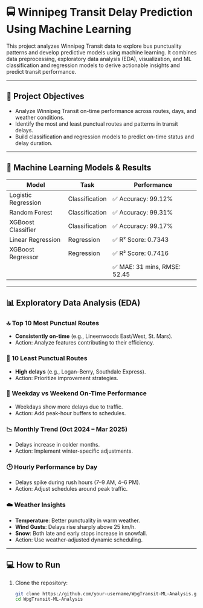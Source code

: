 # 🚍 Winnipeg Transit Delay Prediction Using Machine Learning

This project analyzes Winnipeg Transit data to explore bus punctuality patterns and develop predictive models using machine learning. It combines data preprocessing, exploratory data analysis (EDA), visualization, and ML classification and regression models to derive actionable insights and predict transit performance.

---

## 📌 Project Objectives

- Analyze Winnipeg Transit on-time performance across routes, days, and weather conditions.
- Identify the most and least punctual routes and patterns in transit delays.
- Build classification and regression models to predict on-time status and delay duration.

---

## 🧠 Machine Learning Models & Results

| Model               | Task           | Performance               |
|--------------------|----------------|---------------------------|
| Logistic Regression | Classification | ✅ Accuracy: 99.12%        |
| Random Forest       | Classification | ✅ Accuracy: 99.31%        |
| XGBoost Classifier  | Classification | ✅ Accuracy: 99.17%        |
| Linear Regression   | Regression     | ✅ R² Score: 0.7343        |
| XGBoost Regressor   | Regression     | ✅ R² Score: 0.7416        |
|                     |                | ✅ MAE: 31 mins, RMSE: 52.45 |

---

## 📊 Exploratory Data Analysis (EDA)

### 🔝 Top 10 Most Punctual Routes
- **Consistently on-time** (e.g., Lineenwoods East/West, St. Mars).
- Action: Analyze features contributing to their efficiency.

### 🔻 10 Least Punctual Routes
- **High delays** (e.g., Logan–Berry, Southdale Express).
- Action: Prioritize improvement strategies.

### 📆 Weekday vs Weekend On-Time Performance
- Weekdays show more delays due to traffic.
- Action: Add peak-hour buffers to schedules.

### 📉 Monthly Trend (Oct 2024 – Mar 2025)
- Delays increase in colder months.
- Action: Implement winter-specific adjustments.

### 🕒 Hourly Performance by Day
- Delays spike during rush hours (7–9 AM, 4–6 PM).
- Action: Adjust schedules around peak traffic.

### ☁️ Weather Insights
- **Temperature**: Better punctuality in warm weather.
- **Wind Gusts**: Delays rise sharply above 25 km/h.
- **Snow**: Both late and early stops increase in snowfall.
- Action: Use weather-adjusted dynamic scheduling.

---

## 💻 How to Run

1. Clone the repository:
   ```bash
   git clone https://github.com/your-username/WpgTransit-ML-Analysis.git
   cd WpgTransit-ML-Analysis

